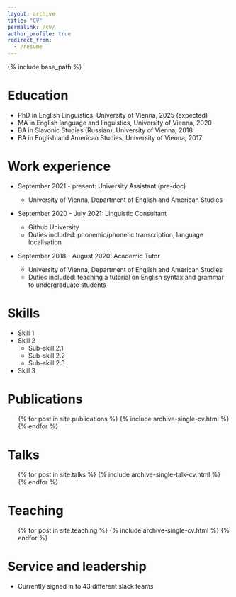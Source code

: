 ```yaml
---
layout: archive
title: "CV"
permalink: /cv/
author_profile: true
redirect_from:
  - /resume
---
```


{% include base_path %}

Education
======
* PhD in English Linguistics, University of Vienna, 2025 (expected)
* MA in English language and linguistics, University of Vienna, 2020
* BA in Slavonic Studies (Russian), University of Vienna, 2018
* BA in English and American Studies, University of Vienna, 2017


Work experience
======
* September 2021 - present: University Assistant (pre-doc)
  * University of Vienna, Department of English and American Studies

* September 2020 -  July 2021: Linguistic Consultant
  * Github University
  * Duties included: phonemic/phonetic transcription, language localisation

* September 2018 -  August 2020: Academic Tutor 
  * University of Vienna, Department of English and American Studies
  * Duties included: teaching a tutorial on English syntax and grammar to undergraduate students  
  
Skills
======
* Skill 1
* Skill 2
  * Sub-skill 2.1
  * Sub-skill 2.2
  * Sub-skill 2.3
* Skill 3

Publications
======
  <ul>{% for post in site.publications %}
    {% include archive-single-cv.html %}
  {% endfor %}</ul>
  
Talks
======
  <ul>{% for post in site.talks %}
    {% include archive-single-talk-cv.html %}
  {% endfor %}</ul>
  
Teaching
======
  <ul>{% for post in site.teaching %}
    {% include archive-single-cv.html %}
  {% endfor %}</ul>
  
Service and leadership
======
* Currently signed in to 43 different slack teams
